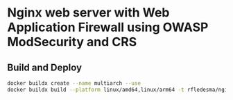 # Nginx web server with Web Application Firewall using OWASP ModSecurity and CRS

## Build and Deploy
```bash
docker buildx create --name multiarch --use
docker buildx build --platform linux/amd64,linux/arm64 -t rfledesma/nginx-waf:latest -t rfledesma/nginx-waf:1.0.0 --push .
```